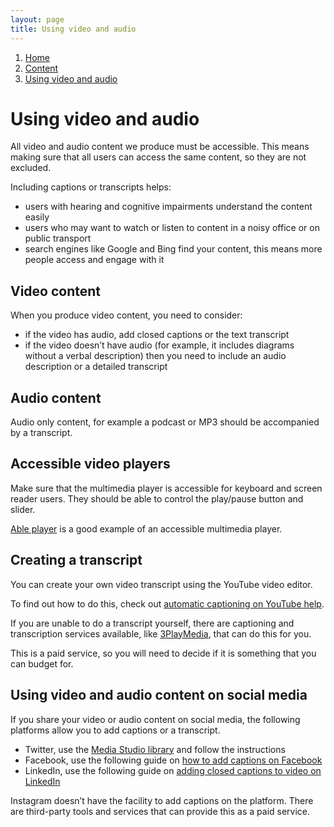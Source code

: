 ```yaml
---
layout: page
title: Using video and audio
---
```

1. [Home](/docs/core/contents)
2. [Content](/docs/core/content/overview)
3. [Using video and audio](#)

# Using video and audio

All video and audio content we produce must be accessible. This means making sure that all users can access the same content, so they are not excluded.

Including captions or transcripts helps:
- users with hearing and cognitive impairments understand the content easily
- users who may want to watch or listen to content in a noisy office or on public transport 
- search engines like Google and Bing find your content, this means more people access and engage with it

## Video content

When you produce video content, you need to consider:
- if the video has audio, add closed captions or the text transcript
- if the video doesn’t have audio (for example, it includes diagrams without a verbal description) then you need to include an audio description or a detailed transcript

## Audio content

Audio only content, for example a podcast or MP3 should be accompanied by a transcript.

## Accessible video players

Make sure that the multimedia player is accessible for keyboard and screen reader users. They should be able to control the play/pause button and slider.

[Able player](https://ableplayer.github.io/ableplayer/) is a good example of an accessible multimedia player.

## Creating a transcript

You can create your own video transcript using the YouTube video editor.

To find out how to do this, check out [automatic captioning on YouTube help](https://support.google.com/youtube/answer/6373554).

If you are unable to do a transcript yourself, there are captioning and transcription services available, like [3PlayMedia](https://www.3playmedia.com/), that can do this for you.

This is a paid service, so you will need to decide if it is something that you can budget for.

## Using video and audio content on social media

If you share your video or audio content on social media, the following platforms allow you to add captions or a transcript.

- Twitter, use the [Media Studio library](https://media.twitter.com/en_us/articles/blogs/2019/subtitles-now-available-in-ios-and-android.html) and follow the instructions
- Facebook, use the following guide on [how to add captions on Facebook](https://www.facebook.com/help/261764017354370)
- LinkedIn, use the following guide on [adding closed captions to video on LinkedIn](https://www.linkedin.com/help/linkedin/answer/93997/adding-closed-captioning-to-videos-on-linkedin?lang=en)

Instagram doesn’t have the facility to add captions on the platform. There are third-party tools and services that can provide this as a paid service.
